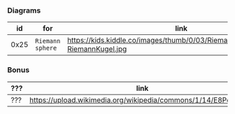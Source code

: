 
### Diagrams

| id | for | link |
| --- | --- | --- |
| 0x25 | `Riemann sphere` | https://kids.kiddle.co/images/thumb/0/03/RiemannKugel.jpg/642px-RiemannKugel.jpg |

### Bonus

| ??? | link |
| --- | --- |
| ??? | https://upload.wikimedia.org/wikipedia/commons/1/14/E8Petrie.svg |


